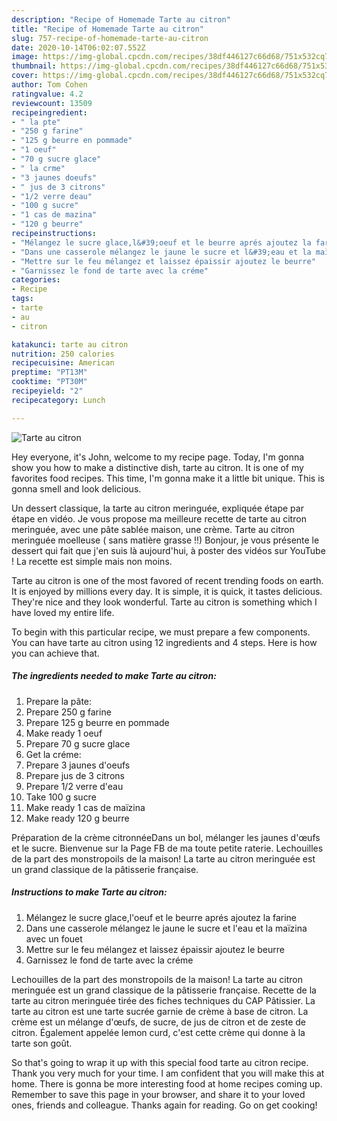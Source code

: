 ```yaml
---
description: "Recipe of Homemade Tarte au citron"
title: "Recipe of Homemade Tarte au citron"
slug: 757-recipe-of-homemade-tarte-au-citron
date: 2020-10-14T06:02:07.552Z
image: https://img-global.cpcdn.com/recipes/38df446127c66d68/751x532cq70/tarte-au-citron-photo-principale-de-la-recette.jpg
thumbnail: https://img-global.cpcdn.com/recipes/38df446127c66d68/751x532cq70/tarte-au-citron-photo-principale-de-la-recette.jpg
cover: https://img-global.cpcdn.com/recipes/38df446127c66d68/751x532cq70/tarte-au-citron-photo-principale-de-la-recette.jpg
author: Tom Cohen
ratingvalue: 4.2
reviewcount: 13509
recipeingredient:
- " la pte"
- "250 g farine"
- "125 g beurre en pommade"
- "1 oeuf"
- "70 g sucre glace"
- " la crme"
- "3 jaunes doeufs"
- " jus de 3 citrons"
- "1/2 verre deau"
- "100 g sucre"
- "1 cas de mazina"
- "120 g beurre"
recipeinstructions:
- "Mélangez le sucre glace,l&#39;oeuf et le beurre aprés ajoutez la farine"
- "Dans une casserole mélangez le jaune le sucre et l&#39;eau et la maïzina avec un fouet"
- "Mettre sur le feu mélangez et laissez épaissir ajoutez le beurre"
- "Garnissez le fond de tarte avec la créme"
categories:
- Recipe
tags:
- tarte
- au
- citron

katakunci: tarte au citron 
nutrition: 250 calories
recipecuisine: American
preptime: "PT13M"
cooktime: "PT30M"
recipeyield: "2"
recipecategory: Lunch

---
```



![Tarte au citron](https://img-global.cpcdn.com/recipes/38df446127c66d68/751x532cq70/tarte-au-citron-photo-principale-de-la-recette.jpg)

Hey everyone, it's John, welcome to my recipe page. Today, I'm gonna show you how to make a distinctive dish, tarte au citron. It is one of my favorites food recipes. This time, I'm gonna make it a little bit unique. This is gonna smell and look delicious.

Un dessert classique, la tarte au citron meringuée, expliquée étape par étape en vidéo. Je vous propose ma meilleure recette de tarte au citron meringuée, avec une pâte sablée maison, une crème. Tarte au citron meringuée moelleuse ( sans matière grasse !!) Bonjour, je vous présente le dessert qui fait que j&#39;en suis là aujourd&#39;hui, à poster des vidéos sur YouTube ! La recette est simple mais non moins.

Tarte au citron is one of the most favored of recent trending foods on earth. It is enjoyed by millions every day. It is simple, it is quick, it tastes delicious. They're nice and they look wonderful. Tarte au citron is something which I have loved my entire life.


To begin with this particular recipe, we must prepare a few components. You can have tarte au citron using 12 ingredients and 4 steps. Here is how you can achieve that.

<!--inarticleads1-->

##### The ingredients needed to make Tarte au citron:

1. Prepare  la pâte:
1. Prepare 250 g farine
1. Prepare 125 g beurre en pommade
1. Make ready 1 oeuf
1. Prepare 70 g sucre glace
1. Get  la créme:
1. Prepare 3 jaunes d&#39;oeufs
1. Prepare  jus de 3 citrons
1. Prepare 1/2 verre d&#39;eau
1. Take 100 g sucre
1. Make ready 1 cas de maïzina
1. Make ready 120 g beurre


Préparation de la crème citronnéeDans un bol, mélanger les jaunes d&#39;œufs et le sucre. Bienvenue sur la Page FB de ma toute petite raterie. Lechouilles de la part des monstropoils de la maison! La tarte au citron meringuée est un grand classique de la pâtisserie française. 

<!--inarticleads2-->

##### Instructions to make Tarte au citron:

1. Mélangez le sucre glace,l&#39;oeuf et le beurre aprés ajoutez la farine
1. Dans une casserole mélangez le jaune le sucre et l&#39;eau et la maïzina avec un fouet
1. Mettre sur le feu mélangez et laissez épaissir ajoutez le beurre
1. Garnissez le fond de tarte avec la créme


Lechouilles de la part des monstropoils de la maison! La tarte au citron meringuée est un grand classique de la pâtisserie française. Recette de la tarte au citron meringuée tirée des fiches techniques du CAP Pâtissier. La tarte au citron est une tarte sucrée garnie de crème à base de citron. La crème est un mélange d&#39;œufs, de sucre, de jus de citron et de zeste de citron. Également appelée lemon curd, c&#39;est cette crème qui donne à la tarte son goût. 

So that's going to wrap it up with this special food tarte au citron recipe. Thank you very much for your time. I am confident that you will make this at home. There is gonna be more interesting food at home recipes coming up. Remember to save this page in your browser, and share it to your loved ones, friends and colleague. Thanks again for reading. Go on get cooking!
